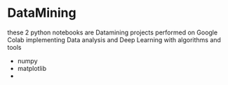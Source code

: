 # DataMining

these 2 python notebooks are Datamining projects performed on Google Colab implementing Data analysis and Deep Learning with algorithms and tools
* numpy 
* matplotlib
*

